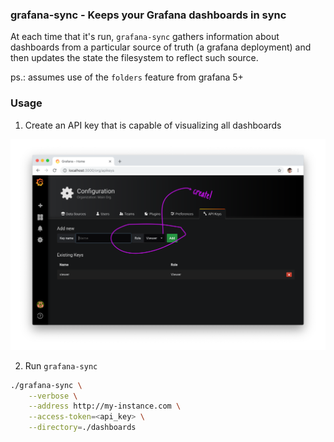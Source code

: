 ### grafana-sync - Keeps your Grafana dashboards in sync

At each time that it's run, `grafana-sync` gathers information
about dashboards from a particular source of truth (a grafana
deployment) and then updates the state the filesystem to reflect
such source.

ps.: assumes use of the `folders` feature from grafana 5+

### Usage

1. Create an API key that is capable of visualizing all dashboards

![API Key creation](./assets/create-api-key.png)

2. Run `grafana-sync`

```sh
./grafana-sync \
    --verbose \
    --address http://my-instance.com \
    --access-token=<api_key> \
    --directory=./dashboards
```

